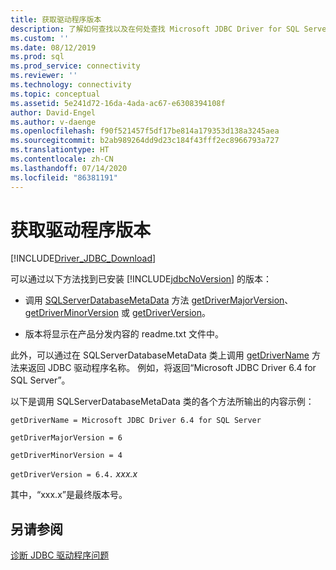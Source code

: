 ```yaml
---
title: 获取驱动程序版本
description: 了解如何查找以及在何处查找 Microsoft JDBC Driver for SQL Server 的版本。
ms.custom: ''
ms.date: 08/12/2019
ms.prod: sql
ms.prod_service: connectivity
ms.reviewer: ''
ms.technology: connectivity
ms.topic: conceptual
ms.assetid: 5e241d72-16da-4ada-ac67-e6308394108f
author: David-Engel
ms.author: v-daenge
ms.openlocfilehash: f90f521457f5df17be814a179353d138a3245aea
ms.sourcegitcommit: b2ab989264dd9d23c184f43fff2ec8966793a727
ms.translationtype: HT
ms.contentlocale: zh-CN
ms.lasthandoff: 07/14/2020
ms.locfileid: "86381191"
---
```

# <a name="getting-the-driver-version"></a>获取驱动程序版本
[!INCLUDE[Driver_JDBC_Download](../../includes/driver_jdbc_download.md)]

  可以通过以下方法找到已安装 [!INCLUDE[jdbcNoVersion](../../includes/jdbcnoversion_md.md)] 的版本：  
  
-   调用 [SQLServerDatabaseMetaData](../../connect/jdbc/reference/sqlserverdatabasemetadata-class.md) 方法 [getDriverMajorVersion](../../connect/jdbc/reference/getdrivermajorversion-method-sqlserverdatabasemetadata.md)、[getDriverMinorVersion](../../connect/jdbc/reference/getdriverminorversion-method-sqlserverdatabasemetadata.md) 或 [getDriverVersion](../../connect/jdbc/reference/getdriverversion-method-sqlserverdatabasemetadata.md)。  
  
-   版本将显示在产品分发内容的 readme.txt 文件中。  
  
 此外，可以通过在 SQLServerDatabaseMetaData 类上调用 [getDriverName](../../connect/jdbc/reference/getdrivername-method-sqlserverdatabasemetadata.md) 方法来返回 JDBC 驱动程序名称。 例如，将返回“Microsoft JDBC Driver 6.4 for SQL Server”。  
  
 以下是调用 SQLServerDatabaseMetaData 类的各个方法所输出的内容示例：  
  
 `getDriverName = Microsoft JDBC Driver 6.4 for SQL Server`  
  
 `getDriverMajorVersion = 6`  
  
 `getDriverMinorVersion = 4`  
  
 `getDriverVersion = 6.4.` *xxx.x*  
  
 其中，“xxx.x”是最终版本号。  
  
## <a name="see-also"></a>另请参阅  
 [诊断 JDBC 驱动程序问题](../../connect/jdbc/diagnosing-problems-with-the-jdbc-driver.md)  
  
  
